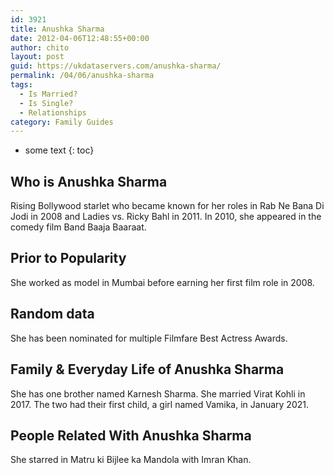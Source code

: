```yaml
---
id: 3921
title: Anushka Sharma
date: 2012-04-06T12:48:55+00:00
author: chito
layout: post
guid: https://ukdataservers.com/anushka-sharma/
permalink: /04/06/anushka-sharma
tags:
  - Is Married?
  - Is Single?
  - Relationships
category: Family Guides
---
```


* some text
{: toc}
          
          
## Who is  Anushka Sharma
                  
                  
                  
Rising Bollywood starlet who became known for her roles in Rab Ne Bana Di Jodi in 2008 and Ladies vs. Ricky Bahl in 2011. In 2010, she appeared in the comedy film Band Baaja Baaraat.
                  
                
                
                
## Prior to Popularity 
                  
                  
                  
She worked as model in Mumbai before earning her first film role in 2008.
                  
                
                
                
## Random data 
                  
                  
                  
She has been nominated for multiple Filmfare Best Actress Awards.
                  
                
                
                
## Family & Everyday Life of Anushka Sharma
                  
                  
                  
She has one brother named Karnesh Sharma. She married Virat Kohli in 2017. The two had their first child, a girl named Vamika, in January 2021.
                  
                
                
                
## People Related With  Anushka Sharma
                  
                  
                  
She starred in Matru ki Bijlee ka Mandola with Imran Khan.
                  
                
              
            
          
          
          
    
    
  
